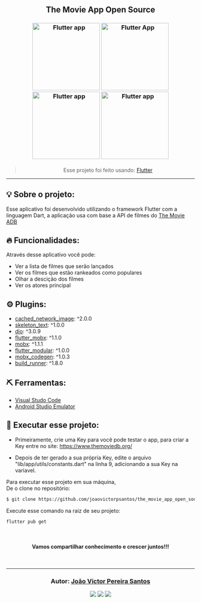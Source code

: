 <h2 align="center">
   The Movie App Open Source
</h2>

<h3 align="center">
<img alt="Flutter app" 
    src="https://github.com/joaovictorpsantos/the_movie_app_open_source/blob/master/assets/screenshot3.png?raw=true" width="180px"/>
  <img alt="Flutter App" 
    src="https://github.com/joaovictorpsantos/the_movie_app_open_source/blob/master/assets/screenshot1.png?raw=true" width="180px"/>
    	<img alt="Flutter app" 
    src="https://github.com/joaovictorpsantos/the_movie_app_open_source/blob/master/assets/screenshot4.png?raw=true" width="180px"/>
	<img alt="Flutter app" 
    src="https://github.com/joaovictorpsantos/the_movie_app_open_source/blob/master/assets/screenshot2.png?raw=true" width="180px"/>
    
</h3>

<blockquote align="center">
  Esse projeto foi feito usando:
    <a href="https://flutter.dev/">
      Flutter
    </a> 
</blockquote>

<hr/>

## 💡 Sobre o projeto:

Esse aplicativo foi desenvolvido utilizando o framework Flutter com a linguagem Dart, a aplicação usa com base a API de filmes do <a href="https://www.themoviedb.org/">The Movie ADB</a>

## 🔥 Funcionalidades:

Através desse aplicativo você pode:

- Ver a lista de filmes que serão lançados
- Ver os filmes que estão rankeados como populares
- Olhar a descição dos filmes
- Ver os atores principal

## ⚙️ Plugins:

- <a href="https://pub.dev/packages/cached_network_image">cached_network_image</a>: ^2.0.0
- <a href="https://pub.dev/packages/skeleton_text">skeleton_text</a>: ^1.0.0
- <a href="https://pub.dev/packages/dio">dio</a>: ^3.0.9
- <a href="https://pub.dev/packages/flutter_mobx">flutter_mobx</a>: ^1.1.0
- <a href="https://pub.dev/packages/mobx">mobx</a>: ^1.1.1
- <a href="https://pub.dev/packages/flutter_modular">flutter_modular</a>: ^1.0.0
- <a href="https://pub.dev/packages/mobx_codegen">mobx_codegen</a>: ^1.0.3
- <a href="https://pub.dev/packages/build_runner">build_runner</a>: ^1.8.0

## ⛏ Ferramentas:

- [Visual Studo Code](https://code.visualstudio.com/download)
- [Android Studio Emulator](https://developer.android.com/studio/run/emulator?hl=pt-br)

## 🏁 Executar esse projeto:

- Primeiramente, crie uma Key para você pode testar o app, para criar a Key entre no site: https://www.themoviedb.org/

- Depois de ter gerado a sua própria Key, edite o arquivo "lib/app/utils/constants.dart" na linha 9, adicionando a sua Key na variavel.

Para executar esse projeto em sua máquina,  
De o clone no repositório:

```bash
$ git clone https://github.com/joaovictorpsantos/the_movie_app_open_source.git
```

Execute esse comando na raiz de seu projeto:

```bash
flutter pub get
```

<br/>

<h4 align="center">
  Vamos compartilhar conhecimento e crescer juntos!!!
</h4>

<br/>

---

<h3 align="center">
Autor: <a alt="João Victor Pereira Santos GitHub" href="https://github.com/joaovictorpsantos">João Victor Pereira Santos</a>
</h3>

<p align="center">

  <a alt="João Victor Pereira Santos Linkedin" href="https://www.linkedin.com/in/joao-victor-pereira-santos//">
    <img src="https://img.shields.io/badge/LinkedIn-Jo%C3%A3o%20Victor%20Pereira%20Santos-blue?logo=linkedin"/></a>
  <a alt="João Victor Pereira Santos GitHub" href="https://github.com/joaovictorpsantos">
  <img src="https://img.shields.io/badge/GitHub-joaovictorpsantos-lightgrey?logo=github"/></a>
 <a alt="João Victor Pereira Santos Twitter" href="https://twitter.com/_joaovictorps">
  <img src="https://img.shields.io/badge/Twitter-__joaovictorps-blue?logo=twitter"/></a>

</p>
